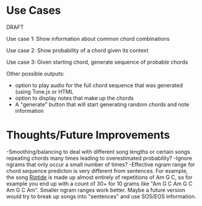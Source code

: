 # Use Cases

DRAFT

Use case 1:
Show information about common chord combinations

Use case 2:
Show probability of a chord given its context

Use case 3:
Given starting chord, generate sequence of probable chords


Other possible outputs:
- option to play audio for the full chord sequence that was generated (using Tone.js or HTML <audio>?)
- option to display notes that make up the chords
- A "generate" button that will start generating random chords and note information


# Thoughts/Future Improvements
-Smoothing/balancing to deal with different song lengths or certain songs repeating chords many times leading to overestimated probability?
-Ignore ngrams that only occur a small number of times?
-Effective ngram range for chord sequence predicton is very different from sentences. For example, the song [Riptide]([/guides/content/editing-an-existing-page](https://tabs.ultimate-guitar.com/tab/vance-joy/riptide-chords-1237247)) is made up almost entirely of repetitions of Am G C,  so for example you end up with a count of 30+ for 10 grams like "Am G C Am G C Am G C Am". Smaller ngram ranges work better. Maybe a future version would try to break up songs into "sentences" and use SOS/EOS information.
